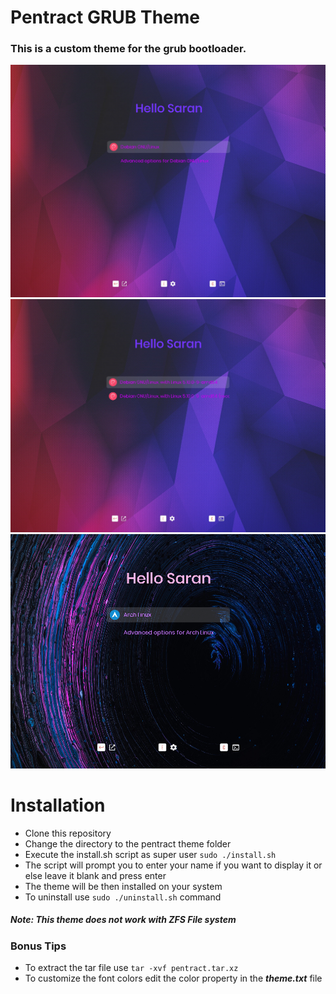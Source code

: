 # Pentract GRUB Theme
### This is a custom theme for the grub bootloader.
![Screenshot 1](https://github.com/sarancodes/pentract-grub-theme/blob/main/screenshot1.png)
![Screenshot 2](https://github.com/sarancodes/pentract-grub-theme/blob/main/screenshot2.png)
![Variant](https://github.com/sarancodes/pentract-grub-theme/blob/main/variant1.png)
# Installation
- Clone this repository
- Change the directory to the pentract theme folder 
- Execute the install.sh script as super user `sudo ./install.sh`
- The script will prompt you to enter your name if you want to display it or else leave it blank and press enter
- The theme will be then installed on your system
- To uninstall use `sudo ./uninstall.sh` command 
##### Note: This theme does not work with ZFS File system
### Bonus Tips
- To extract the tar file use `tar -xvf pentract.tar.xz`
- To customize the font colors edit the color property in the  _**theme.txt**_  file


